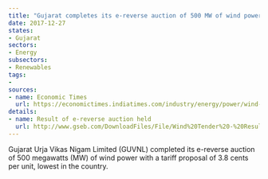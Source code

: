 ```yaml
---
title: "Gujarat completes its e-reverse auction of 500 MW of wind power"
date: 2017-12-27
states:
- Gujarat
sectors:
- Energy
subsectors:
- Renewables
tags:
- 
sources:
- name: Economic Times
  url: https://economictimes.indiatimes.com/industry/energy/power/wind-power-tariffs-in-gujarat-auctions-fall-to-rs-2-43/unit/articleshow/62202966.cms
details:
- name: Result of e-reverse auction held
  url: http://www.gseb.com/DownloadFiles/File/Wind%20Tender%20-%20Result%20of%20e-RA.pdf
---
```


Gujarat Urja Vikas Nigam Limited (GUVNL) completed its e-reverse auction of 500 megawatts (MW) of wind power with a tariff proposal of 3.8 cents per unit, lowest in the country.
